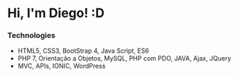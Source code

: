 # Hi, I'm Diego! :D

### Technologies
- HTML5, CSS3, BootStrap 4, Java Script, ES6
- PHP 7, Orientação a Objetos, MySQL, PHP com PDO, JAVA, Ajax, JQuery
- MVC, APIs, IONIC, WordPress
